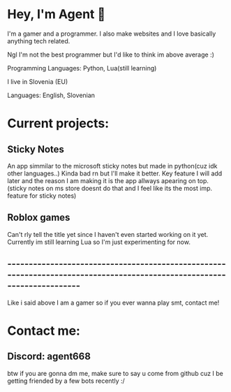 # Hey, I'm Agent 👋

I'm a gamer and a programmer.
I also make websites and I love basically anything tech related.

Ngl I'm not the best programmer but I'd like to think im above average :)

Programming Languages: Python, Lua(still learning)


I live in Slovenia (EU)

Languages: English, Slovenian


# Current projects:
## Sticky Notes
An app simmilar to the microsoft sticky notes but made in python(cuz idk other languages..)
Kinda bad rn but I'll make it better.
Key feature I will add later and the reason I am making it is the app allways apearing on top.
(sticky notes on ms store doesnt do that and I feel like its the most imp. feature for sticky notes)
## Roblox games
Can't rly tell the title yet since I haven't even started working on it yet.
Currently im still learning Lua so I'm just experimenting for now.

## -----------------------------------------------------------------------------------------------------------------------
Like i said above I am a gamer so if you ever wanna play smt, contact me!


# Contact me:
## Discord: agent668
btw if you are gonna dm me, make sure to say u come from github cuz I be getting friended by a few bots recently :/
